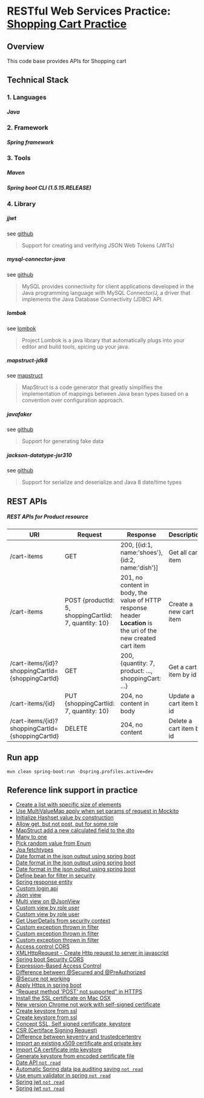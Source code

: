 # RESTful Web Services Practice: [Shopping Cart Practice](https://docs.google.com/document/d/1S6CjwUC3Q7_RlmTVschJod-9VKfzcgHE9IyePgG1tYQ/edit?usp=sharing)

## Overview
This code base provides APIs for Shopping cart

## Technical Stack

### 1. Languages

##### Java

### 2. Framework

##### Spring framework

### 3. Tools

##### Maven

##### Spring boot CLI (1.5.15.RELEASE)

### 4. Library

##### jjwt
see [github](https://github.com/jwtk/jjwt) 
> Support for creating and verifying JSON Web Tokens (JWTs)

##### mysql-connector-java
see [github](https://github.com/mysql/mysql-connector-j)
> MySQL provides connectivity for client applications developed in the Java programming language with MySQL Connector/J,
 a driver that implements the Java Database Connectivity (JDBC) API. 

##### lombok
see [lombok](https://projectlombok.org/)
> Project Lombok is a java library that automatically plugs into your editor and build tools, spicing up your java.

##### mapstruct-jdk8
see [mapstruct](http://mapstruct.org/)
> MapStruct is a code generator that greatly simplifies the implementation of mappings between Java bean types based on
 a convention over configuration approach.

##### javafaker
see [github](https://github.com/DiUS/java-faker)
> Support for generating fake data

##### jackson-datatype-jsr310
see [github](https://github.com/FasterXML/jackson-datatype-jsr310)
> Support for serialize and deserialize and Java 8 date/time types

## REST APIs

##### REST APIs for Product resource

URI|Request|Response|Description
---|---|---|---
/cart-items|GET|200, [{id:1, name:'shoes'},{id:2, name:'dish'}]|Get all cart item
/cart-items|POST {productId: 5, shoppingCartIid: 7, quantity: 10}|201, no content in body, the value of HTTP response header **Location** is the uri of the new created cart item|Create a new cart item
/cart-items/{id}?shoppingCartId={shoppingCartId}|GET|200, {quantity: 7, product: ..., shoppingCart: ...}|Get a cart item by id 
/cart-items/{id}|PUT {shoppingCartIid: 7, quantity: 10}|204, no content in body|Update a cart item by id
/cart-items/{id}?shoppingCartId={shoppingCartId}|DELETE|204, no content|Delete a cart item by id

## Run app
`mvn clean spring-boot:run -Dspring.profiles.active=dev`

## Reference link support in practice
- [Create a list with specific size of elements](https://stackoverflow.com/questions/8267348/how-to-create-a-list-with-specific-size-of-elements)
- [Use MultiValueMap apply when set params of request in Mockito](https://www.programcreek.com/java-api-examples/index.php?api=org.springframework.util.MultiValueMap)
- [Initialize Hashset value by construction](https://stackoverflow.com/questions/2041778/how-to-initialize-hashset-values-by-construction)
- [Allow get, but not post, put for some role](https://stackoverflow.com/questions/37883822/allow-get-but-not-post-put-for-some-role)
- [MapStruct add a new calculated field to the dto](https://stackoverflow.com/questions/45500779/mapstruct-add-a-new-calculated-field-to-the-dto?rq=1)
- [Many to one](https://stackoverflow.com/questions/7197181/jpa-unidirectional-many-to-one-and-cascading-delete/38495206)
- [Pick random value from Enum](https://stackoverflow.com/questions/1972392/pick-a-random-value-from-an-enum)
- [Jpa fetchtypes](https://www.thoughts-on-java.org/entity-mappings-introduction-jpa-fetchtypes/)
- [Date format in the json output using spring boot](https://stackoverflow.com/questions/29027475/date-format-in-the-json-output-using-spring-boot)
- [Date format in the json output using spring boot](http://lewandowski.io/2016/02/formatting-java-time-with-spring-boot-using-json/)
- [Date format in the json output using spring boot](https://stackoverflow.com/questions/45662820/how-to-set-format-of-string-for-java-time-instant-using-objectmapper)
- [Define bean for filter in security](https://stackoverflow.com/questions/34233856/spring-security-authenticationmanager-must-be-specified-for-custom-filter)
- [Spring response entity](https://www.baeldung.com/spring-response-entity)
- [Custom login api](https://github.com/hantsy/springboot-jwt-sample)
- [Json view](https://www.baeldung.com/jackson-json-view-annotation)
- [Multi view on @JsonView](https://stackoverflow.com/questions/34535599/spring-and-jsonview-with-multiple-identifiers)
- [Custom view by role user](https://stackoverflow.com/questions/23665107/select-jsonview-in-the-spring-mvc-controller)
- [Custom view by role user](https://stackoverflow.com/questions/28878488/dynamic-selection-of-jsonview-in-spring-mvc-controller/29103449#29103449)
- [Get UserDetails from security context](https://stackoverflow.com/questions/6161985/get-userdetails-object-from-security-context-in-spring-mvc-controller)
- [Custom exception thrown in filter](https://stackoverflow.com/questions/34595605/how-to-manage-exceptions-thrown-in-filters-in-spring)
- [Custom exception thrown in filter](http://tutorials.jenkov.com/java-servlets/servlet-filters.html)
- [Custom exception thrown in filter](https://stackoverflow.com/questions/17715921/exception-handling-for-filter-in-spring/46332119#46332119)
- [Access control CORS](https://developer.mozilla.org/vi/docs/Web/HTTP/Access_control_CORS)
- [XMLHttpRequest - Create Http request to server in javascript](https://completejavascript.com/xmlhttprequest-tao-http-request-den-server-trong-javascript/)
- [Spring boot Security CORS](https://stackoverflow.com/questions/40286549/spring-boot-security-cors)
- [Expression-Based Access Control](https://docs.spring.io/spring-security/site/docs/3.1.x/reference/el-access.html)
- [Difference between @Secured and @PreAuthorized](https://stackoverflow.com/questions/3785706/whats-the-difference-between-secured-and-preauthorize-in-spring-security-3)
- [@Secure not working](https://stackoverflow.com/questions/31186826/spring-security-method-security-annotation-secured-is-not-working-java-con)
- [Apply Https in spring boot](https://www.thomasvitale.com/https-spring-boot-ssl-certificate/)
- [“Request method 'POST' not supported” in HTTPS](https://stackoverflow.com/questions/39528694/spring-boot-request-method-get-not-supported-while-redirecting-post-request)
- [Install the SSL certificate on Mac OSX](https://support.securly.com/hc/en-us/articles/206058318-How-to-install-the-Securly-SSL-certificate-on-Mac-OSX-)
- [New version Chrome not work with self-signed certificate](https://stackoverflow.com/questions/7580508/getting-chrome-to-accept-self-signed-localhost-certificate)
- [Create keystore from ssl](https://dzone.com/articles/create-a-self-signed-ssl-certificate-using-openssl)
- [Create keystore from ssl](https://dzone.com/articles/how-to-create-a-keystore-in-pkcs12-format)
- [Concept SSL, Self signed certificate, keystore](https://malalanayake.wordpress.com/2017/01/28/ssl-configuration-on-spring-boot-application-with-self-signed-certificate/)
- [CSR (Certiface Signing Request)](https://coderanch.com/t/681969/java/Java-KeyTool-Existing-Certificate)
- [Difference between keyentry and trustedcertentry](https://praveenmyls.wordpress.com/2009/05/07/difference-between-keyentry-and-trustedcertentry/)
- [Import an existing x509 certificate and private key](https://stackoverflow.com/questions/906402/how-to-import-an-existing-x509-certificate-and-private-key-in-java-keystore-to-u)
- [Import CA certificate into keystore](https://coderanch.com/t/134353/engineering/Importing-certificate-keystore)
- [Generate keystore from encoded certificate file](https://stackoverflow.com/questions/19552380/no-certificate-matches-private-key-while-generating-p12-file)
- [Date API `not read`](https://docs.oracle.com/javase/7/docs/api/java/util/Date.html)
- [Automatic Spring data jpa auditing saving `not read`](https://programmingmitra.blogspot.com/2017/02/automatic-spring-data-jpa-auditing-saving-CreatedBy-createddate-lastmodifiedby-lastmodifieddate-automatically.html)
- [Use enum validator in spring `not read`](https://funofprograming.wordpress.com/2016/09/29/java-enum-validator/)
- [Spring jwt `not read`](https://www.linkedin.com/pulse/json-web-token-jwt-spring-security-real-world-example-boris-trivic)
- [Spring jwt `not read`](https://www.devglan.com/spring-security/spring-boot-jwt-auth)
